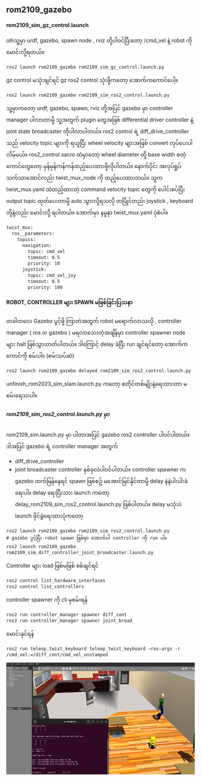 ## rom2109_gazebo

#### rom2109_sim_gz_control.launch 
olhသူ့မှာ urdf, gazebo, spawn node , rviz တို့ပါဝင်ပြီးတော့ /cmd_vel နဲ့ robot ကို မောင်းလို့ရတယ်။
```
ros2 launch rom2109_gazebo rom2109_sim_gz_control.launch.py
```
gz control မသုံးချင်ရင် gz ros2 control သုံးဖို့ကတော့ အောက်ကကောင်ပေါ့။
```
ros2 launch rom2109_gazebo rom2109_sim_ros2_control.launch.py
```
သူ့မှာကတော့ urdf, gazebo, spawn, rviz တို့အပြင် gazebo  မှာ controller manager ပါလာတာမို့ သူ့အတွက် plugin တွေအဖြစ် differential driver controller နဲ့ joint state broadcaster တိုပါလာပါတယ်။ ros2 control ရဲ့ diff_drive_controller သည် velocity topic များကို ရယူပြီး wheel velocity များအဖြစ် convert လုပ်ပေးပါလိမ့်မယ်။ 
ros2_control.xacro ထဲမှာတော့ wheel diameter တို့ base width စတဲ့ကောင်တွေတော့ မှန်မှန်ကန်ကန်ထည့်ပေးထားဖို့လိုပါတယ်။ 
နောက်ပိုင်း အလုပ်ရှုပ်သက်သာအောင်လည်း twist_mux_node ကို ထည့်ပေးထားတယ်။ သူက twist_mux.yaml ထဲထည့်ထားတဲ့ command velocity topic တွေကို ပေါင်းစပ်ပြီး output topic ထုတ်ပေးတာမို့ auto သွားလို့ရသလို တပြိုင်တည်း joystick , keyboard တို့နဲ့လည်း မောင်းလို့ ရပါတယ်။ အောက်မှာ နမူနာ twist_mux.yaml ပုံစံပါ။
```
twist_mux:
  ros__parameters:
    topics:
      navigation:
        topic: cmd_vel
        timeout: 0.5
        priority: 10
      joystick:
        topic: cmd_vel_joy
        timeout: 0.5
        priority: 100
```
#### ROBOT, CONTROLLER များ SPAWN မဖြစ်ခြင်းပြသနာ
တခါတလေ Gazebo ပွင့်ဖို့ ကြာတဲအတွက် robot မရောက်လာသလို , controller manager ( ros or gazebo ) မရလာသေးတဲ့အချိန်မှာ controller spawner node များ halt ဖြစ်သွားတတ်ပါတယ်။ ဒါကြောင့် delay ခံပြီး run ချင်ရင်တော့ အောက်ကကောင်ကို စမ်းပါ။ (စမ်းသပ်ဆဲ)
```
ros2 launch rom2109_gazebo delayed_rom2109_sim_ros2_control.launch.py
```

unfinish_rom2023_sim_slam.launch.py ကတော့ စတိုင်တစ်မျိုးနဲ့ရေးထားတာ မစမ်းရေသးပါ။


##### rom2109_sim_ros2_control.launch.py မှာ
rom2109_sim.launch.py မှာ ပါတာအပြင် gazebo ros2 controller ပါဝင်ပါတယ်။ ဒါအပြင် gazebo ရဲ့ controller  manager အတွက် 
- diff_drive_controller
- joint broadcaster controller 
နှစ်ခုလဲပါဝင်ပါတယ်။ controller spawner က gazebo ထက်မြန်နေရင် spawn ဖြစ်စဥ် မအောင်မြင်နိုင်တာမို့ delay နဲနဲပါးပါးခံရေးပါ။
delay ရေးပြီးသား launch ကတော့ delay_rom2109_sim_ros2_control.launch.py ဖြစ်ပါတယ်။
delay မသုံးပဲ launch ဖိုင်ခွဲရေးထားပုံကတော့
```
ros2 launch rom2109_gazebo rom2109_sim_ros2_control.launch.py
# gazebo ပွင့်ပြီး robot spawn ဖြစ်မှာ အောက်ပါ controller ကို run ပါ။
ros2 launch rom2109_gazebo rom2109_sim_diff_controller_joint_broadcaster.launch.py
```

Controller များ load ဖြစ်မဖြစ် စစ်ချင်ရင် 
```
ros2 control list_hardware_interfaces
ros2 control list_controllers
```

controller spawner ကို cli မှစမ်းရန်
```
ros2 run controller_manager spawner diff_cont
ros2 run controller_manager spawner joint_broad
```

မောင်းနှင်ရန်
```
ros2 run teleop_twist_keyboard teleop_twist_keyboard –ros-args -r /cmd_vel:=/diff_cont/cmd_vel_unstamped 
```

<img src="launch/gz_ros2_control.png" width="613" height="299" />
